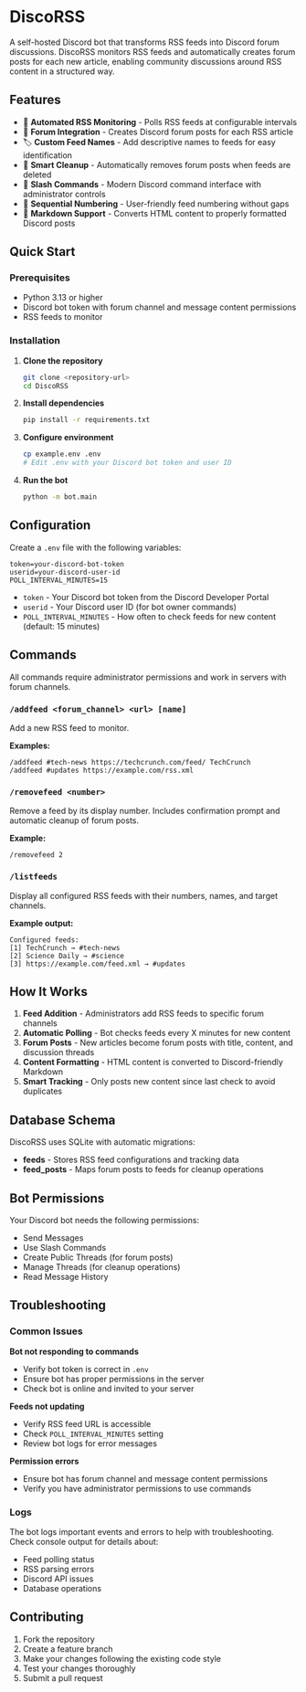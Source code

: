 # DiscoRSS

A self-hosted Discord bot that transforms RSS feeds into Discord forum discussions. DiscoRSS monitors RSS feeds and automatically creates forum posts for each new article, enabling community discussions around RSS content in a structured way.

## Features

- 🤖 **Automated RSS Monitoring** - Polls RSS feeds at configurable intervals
- 📝 **Forum Integration** - Creates Discord forum posts for each RSS article
- 🏷️ **Custom Feed Names** - Add descriptive names to feeds for easy identification
- 🧹 **Smart Cleanup** - Automatically removes forum posts when feeds are deleted
- 📱 **Slash Commands** - Modern Discord command interface with administrator controls
- 🔄 **Sequential Numbering** - User-friendly feed numbering without gaps
- 📄 **Markdown Support** - Converts HTML content to properly formatted Discord posts

## Quick Start

### Prerequisites

- Python 3.13 or higher
- Discord bot token with forum channel and message content permissions
- RSS feeds to monitor

### Installation

1. **Clone the repository**
   ```bash
   git clone <repository-url>
   cd DiscoRSS
   ```

2. **Install dependencies**
   ```bash
   pip install -r requirements.txt
   ```

3. **Configure environment**
   ```bash
   cp example.env .env
   # Edit .env with your Discord bot token and user ID
   ```

4. **Run the bot**
   ```bash
   python -m bot.main
   ```

## Configuration

Create a `.env` file with the following variables:

```env
token=your-discord-bot-token
userid=your-discord-user-id
POLL_INTERVAL_MINUTES=15
```

- `token` - Your Discord bot token from the Discord Developer Portal
- `userid` - Your Discord user ID (for bot owner commands)
- `POLL_INTERVAL_MINUTES` - How often to check feeds for new content (default: 15 minutes)

## Commands

All commands require administrator permissions and work in servers with forum channels.

### `/addfeed <forum_channel> <url> [name]`
Add a new RSS feed to monitor.

**Examples:**
```
/addfeed #tech-news https://techcrunch.com/feed/ TechCrunch
/addfeed #updates https://example.com/rss.xml
```

### `/removefeed <number>`
Remove a feed by its display number. Includes confirmation prompt and automatic cleanup of forum posts.

**Example:**
```
/removefeed 2
```

### `/listfeeds`
Display all configured RSS feeds with their numbers, names, and target channels.

**Example output:**
```
Configured feeds:
[1] TechCrunch → #tech-news
[2] Science Daily → #science
[3] https://example.com/feed.xml → #updates
```

## How It Works

1. **Feed Addition** - Administrators add RSS feeds to specific forum channels
2. **Automatic Polling** - Bot checks feeds every X minutes for new content
3. **Forum Posts** - New articles become forum posts with title, content, and discussion threads
4. **Content Formatting** - HTML content is converted to Discord-friendly Markdown
5. **Smart Tracking** - Only posts new content since last check to avoid duplicates

## Database Schema

DiscoRSS uses SQLite with automatic migrations:

- **feeds** - Stores RSS feed configurations and tracking data
- **feed_posts** - Maps forum posts to feeds for cleanup operations

## Bot Permissions

Your Discord bot needs the following permissions:
- Send Messages
- Use Slash Commands
- Create Public Threads (for forum posts)
- Manage Threads (for cleanup operations)
- Read Message History

## Troubleshooting

### Common Issues

**Bot not responding to commands**
- Verify bot token is correct in `.env`
- Ensure bot has proper permissions in the server
- Check bot is online and invited to your server

**Feeds not updating**
- Verify RSS feed URL is accessible
- Check `POLL_INTERVAL_MINUTES` setting
- Review bot logs for error messages

**Permission errors**
- Ensure bot has forum channel and message content permissions
- Verify you have administrator permissions to use commands

### Logs

The bot logs important events and errors to help with troubleshooting. Check console output for details about:
- Feed polling status
- RSS parsing errors
- Discord API issues
- Database operations

## Contributing

1. Fork the repository
2. Create a feature branch
3. Make your changes following the existing code style
4. Test your changes thoroughly
5. Submit a pull request

